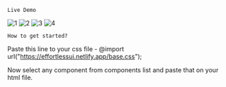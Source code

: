 `Live Demo`

![1](https://user-images.githubusercontent.com/56235204/112898380-637a8980-90fe-11eb-95e1-7280397c759b.PNG)
![2](https://user-images.githubusercontent.com/56235204/112898384-65444d00-90fe-11eb-9a4d-abc2b7506c4b.PNG)
![3](https://user-images.githubusercontent.com/56235204/112898385-65dce380-90fe-11eb-9b5b-cc12d0877e6b.PNG)
![4](https://user-images.githubusercontent.com/56235204/112898386-65dce380-90fe-11eb-88d6-6755a465190c.PNG)

`How to get started?`

Paste this line to your css file - 
@import url("https://effortlessui.netlify.app/base.css");

Now select any component from components list and paste that on your html file.

